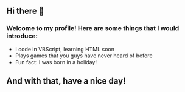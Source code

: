 ## Hi there 👋

### Welcome to my profile! Here are some things that I would introduce:
- I code in VBScript, learning HTML soon
- Plays games that you guys have never heard of before
- Fun fact: I was born in a holiday!
## And with that, have a nice day!

